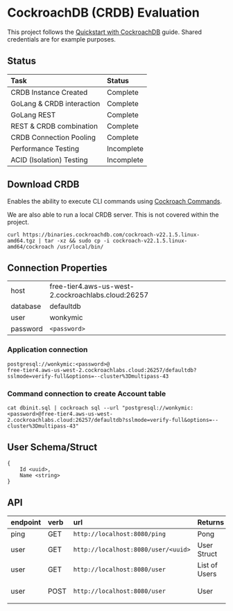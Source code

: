 # CockroachDB (CRDB) Evaluation
This project follows the [Quickstart with CockroachDB](https://www.cockroachlabs.com/docs/cockroachcloud/quickstart.html) guide. Shared credentials are for example purposes. 

## Status
| Task | Status |
| :--- | :--- |
| CRDB Instance Created | Complete |
| GoLang & CRDB interaction | Complete |
| GoLang REST | Complete |
| REST & CRDB combination | Complete |
| CRDB Connection Pooling | Complete |
| Performance Testing | Incomplete |
| ACID (Isolation) Testing | Incomplete |

## Download CRDB
Enables the ability to execute CLI commands using [Cockroach Commands](https://www.cockroachlabs.com/docs/stable/cockroach-commands.html).

We are also able to run a local CRDB server. This is not covered within the project.

```
curl https://binaries.cockroachdb.com/cockroach-v22.1.5.linux-amd64.tgz | tar -xz && sudo cp -i cockroach-v22.1.5.linux-amd64/cockroach /usr/local/bin/
```

## Connection Properties
| | |
| :--- | :--- |
| host | free-tier4.aws-us-west-2.cockroachlabs.cloud:26257 |
| database | defaultdb |
| user | wonkymic | 
| password | `<password>` |

### Application connection
```
postgresql://wonkymic:<password>@
free-tier4.aws-us-west-2.cockroachlabs.cloud:26257/defaultdb?sslmode=verify-full&options=--cluster%3Dmultipass-43
```

### Command connection to create Account table
```
cat dbinit.sql | cockroach sql --url "postgresql://wonkymic:<password>@free-tier4.aws-us-west-2.cockroachlabs.cloud:26257/defaultdb?sslmode=verify-full&options=--cluster%3Dmultipass-43"
```
## User Schema/Struct
```
{
    Id <uuid>,
    Name <string>
}
```

## API
| endpoint | verb | url | Returns | Body
| :--- | :--- | :--- | :--- | :--- |
| ping | GET | `http://localhost:8080/ping` | Pong |  N/A |
| user | GET | `http://localhost:8080/user/<uuid>` | User Struct | N/A |
| user | GET | `http://localhost:8080/user` | List of Users | N/A |
| user | POST | `http://localhost:8080/user` | User | `{"name": "<name>"}`|
